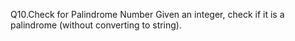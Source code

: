 Q10.Check for Palindrome Number
Given an integer, check if it is a palindrome (without converting to string).